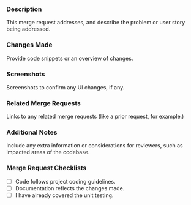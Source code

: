 ### Description
This merge request addresses, and describe the problem or user story being addressed.

### Changes Made
Provide code snippets or an overview of changes.

### Screenshots
Screenshots to confirm any UI changes, if any.

### Related Merge Requests
Links to any related merge requests (like a prior request, for example.)

### Additional Notes
Include any extra information or considerations for reviewers, such as impacted areas of the codebase.

### Merge Request Checklists
- [ ] Code follows project coding guidelines.
- [ ] Documentation reflects the changes made.
- [ ] I have already covered the unit testing.
